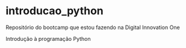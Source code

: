 # introducao_python
Repositório do bootcamp que estou fazendo na Digital Innovation One

Introdução à programação Python
